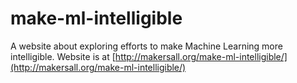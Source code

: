 # make-ml-intelligible

A website about exploring efforts to make Machine Learning more intelligible.  Website is at [http://makersall.org/make-ml-intelligible/](http://makersall.org/make-ml-intelligible/)
